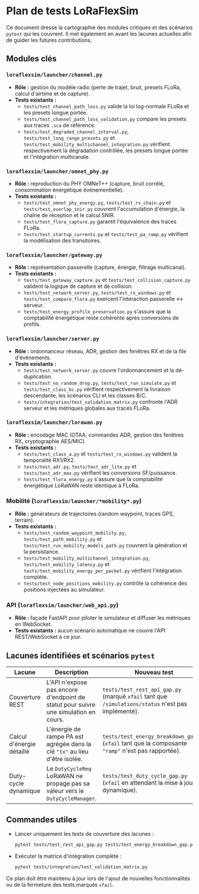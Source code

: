 # Plan de tests LoRaFlexSim

Ce document dresse la cartographie des modules critiques et des scénarios `pytest` qui les couvrent. Il met également en avant les lacunes actuelles afin de guider les futures contributions.

## Modules clés

### `loraflexsim/launcher/channel.py`
- **Rôle :** gestion du modèle radio (perte de trajet, bruit, presets FLoRa, calcul d'airtime et de capture).
- **Tests existants :**
  - `tests/test_channel_path_loss.py` valide la loi log-normale FLoRa et les presets longue portée.
  - `tests/test_channel_path_loss_validation.py` compare les presets aux traces `.sca` de référence.
  - `tests/test_degraded_channel_interval.py`, `tests/test_long_range_presets.py` et `tests/test_mobility_multichannel_integration.py` vérifient respectivement la dégradation contrôlée, les presets longue portée et l'intégration multicanale.

### `loraflexsim/launcher/omnet_phy.py`
- **Rôle :** reproduction du PHY OMNeT++ (capture, bruit corrélé, consommation énergétique événementielle).
- **Tests existants :**
  - `tests/test_omnet_phy_energy.py`, `tests/test_rx_chain.py` et `tests/test_overlap_snir.py` couvrent l'accumulation d'énergie, la chaîne de réception et le calcul SNIR.
  - `tests/test_flora_capture.py` garantit l'équivalence des traces FLoRa.
  - `tests/test_startup_currents.py` et `tests/test_pa_ramp.py` vérifient la modélisation des transitoires.

### `loraflexsim/launcher/gateway.py`
- **Rôle :** représentation passerelle (capture, énergie, filtrage multicanal).
- **Tests existants :**
  - `tests/test_gateway_capture.py` et `tests/test_collision_capture.py` valident la logique de capture et de collision.
  - `tests/test_network_server.py`, `tests/test_rx_windows.py` et `tests/test_compare_flora.py` exercent l'interaction passerelle ↔ serveur.
  - `tests/test_energy_profile_preservation.py` s'assure que la comptabilité énergétique reste cohérente après conversions de profils.

### `loraflexsim/launcher/server.py`
- **Rôle :** ordonnanceur réseau, ADR, gestion des fenêtres RX et de la file d'événements.
- **Tests existants :**
  - `tests/test_network_server.py` couvre l'ordonnancement et la dé-duplication.
  - `tests/test_no_random_drop.py`, `tests/test_run_simulate.py` et `tests/test_class_bc.py` vérifient respectivement la livraison descendante, les scénarios CLI et les classes B/C.
  - `tests/integration/test_validation_matrix.py` confronte l'ADR serveur et les métriques globales aux traces FLoRa.

### `loraflexsim/launcher/lorawan.py`
- **Rôle :** encodage MAC (OTAA, commandes ADR, gestion des fenêtres RX, cryptographie AES/MIC).
- **Tests existants :**
  - `tests/test_class_a.py` et `tests/test_rx_windows.py` valident la temporalité RX1/RX2.
  - `tests/test_adr.py`, `tests/test_adr_lite.py` et `tests/test_adr_max.py` vérifient les conversions SF/puissance.
  - `tests/test_flora_energy.py` s'assure que la comptabilité énergétique LoRaWAN reste identique à FLoRa.

### Mobilité (`loraflexsim/launcher/*mobility*.py`)
- **Rôle :** générateurs de trajectoires (random waypoint, traces GPS, terrain).
- **Tests existants :**
  - `tests/test_random_waypoint_mobility.py`, `tests/test_path_mobility.py` et `tests/test_run_mobility_models_path.py` couvrent la génération et la persistance.
  - `tests/test_mobility_multichannel_integration.py`, `tests/test_mobility_latency.py` et `tests/test_mobility_energy_per_packet.py` vérifient l'intégration complète.
  - `tests/test_node_positions_mobility.py` contrôle la cohérence des positions injectées au simulateur.

### API (`loraflexsim/launcher/web_api.py`)
- **Rôle :** façade FastAPI pour piloter le simulateur et diffuser les métriques en WebSocket.
- **Tests existants :** aucun scénario automatique ne couvre l'API REST/WebSocket à ce jour.

## Lacunes identifiées et scénarios `pytest`

| Lacune | Description | Nouveau test |
| --- | --- | --- |
| Couverture REST | L'API n'expose pas encore d'endpoint de statut pour suivre une simulation en cours. | `tests/test_rest_api_gap.py` (marqué `xfail` tant que `/simulations/status` n'est pas implémenté). |
| Calcul d'énergie détaillé | L'énergie de rampe PA est agrégée dans la clé `"tx"` au lieu d'être isolée. | `tests/test_energy_breakdown_gap.py` (`xfail` tant que la composante `"ramp"` n'est pas rapportée). |
| Duty-cycle dynamique | Le `DutyCycleReq` LoRaWAN ne propage pas sa valeur vers le `DutyCycleManager`. | `tests/test_duty_cycle_gap.py` (`xfail` en attendant la mise à jour dynamique). |

## Commandes utiles

- Lancer uniquement les tests de couverture des lacunes :
  ```bash
  pytest tests/test_rest_api_gap.py tests/test_energy_breakdown_gap.py tests/test_duty_cycle_gap.py
  ```
- Exécuter la matrice d'intégration complète :
  ```bash
  pytest tests/integration/test_validation_matrix.py
  ```

Ce plan doit être maintenu à jour lors de l'ajout de nouvelles fonctionnalités ou de la fermeture des tests marqués `xfail`.
